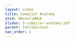 ```yaml
---
layout: video 
title: Compiler Anatomy 
ytid: VBvnw7jWWk8
slides: 3-compiler-anatomy.pdf
parent: Introduction 
nav_order: 2
---
```

